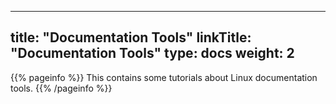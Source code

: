 
---
title: "Documentation Tools"
linkTitle: "Documentation Tools"
type: docs
weight: 2
---

{{% pageinfo %}}
This contains some tutorials about Linux documentation tools.
{{% /pageinfo %}}

